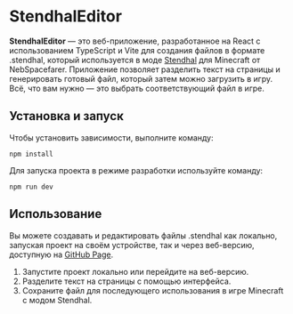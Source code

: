 # StendhalEditor

**StendhalEditor** — это веб-приложение, разработанное на React с использованием TypeScript и Vite для создания файлов в формате .stendhal, который используется в моде [Stendhal](https://modrinth.com/mod/stendhal) для Minecraft от NebSpacefarer. Приложение позволяет разделить текст на страницы и генерировать готовый файл, который затем можно загрузить в игру. Всё, что вам нужно — это выбрать соответствующий файл в игре.

## Установка и запуск

Чтобы установить зависимости, выполните команду:

`npm install`

Для запуска проекта в режиме разработки используйте команду:

`npm run dev`

## Использование

Вы можете создавать и редактировать файлы .stendhal как локально, запуская проект на своём устройстве, так и через веб-версию, доступную на [GitHub Page](https://zemscript.github.io/stendhal-editor).

1. Запустите проект локально или перейдите на веб-версию.
2. Разделите текст на страницы с помощью интерфейса.
3. Сохраните файл для последующего использования в игре Minecraft с модом Stendhal.
